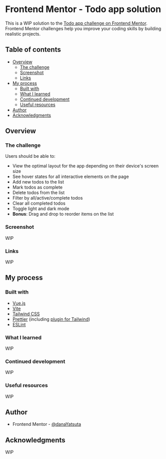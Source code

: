 # Frontend Mentor - Todo app solution

This is a WIP solution to the [Todo app challenge on Frontend Mentor](https://www.frontendmentor.io/challenges/todo-app-Su1_KokOW). Frontend Mentor challenges help you improve your coding skills by building realistic projects.

## Table of contents

- [Overview](#overview)
  - [The challenge](#the-challenge)
  - [Screenshot](#screenshot)
  - [Links](#links)
- [My process](#my-process)
  - [Built with](#built-with)
  - [What I learned](#what-i-learned)
  - [Continued development](#continued-development)
  - [Useful resources](#useful-resources)
- [Author](#author)
- [Acknowledgments](#acknowledgments)

## Overview

### The challenge

Users should be able to:

- View the optimal layout for the app depending on their device's screen size
- See hover states for all interactive elements on the page
- Add new todos to the list
- Mark todos as complete
- Delete todos from the list
- Filter by all/active/complete todos
- Clear all completed todos
- Toggle light and dark mode
- **Bonus**: Drag and drop to reorder items on the list

### Screenshot

WIP

### Links

WIP

## My process

### Built with

- [Vue.js](https://vuejs.org/)
- [Vite](https://vitejs.dev/)
- [Tailwind CSS](https://tailwindcss.com/)
- [Prettier](https://prettier.io/) (including [plugin for Tailwind](https://github.com/tailwindlabs/prettier-plugin-tailwindcss))
- [ESLint](https://eslint.org/)

### What I learned

WIP

### Continued development

WIP

### Useful resources

WIP

## Author

- Frontend Mentor - [@danaYatsuta](https://www.frontendmentor.io/profile/danaYatsuta)

## Acknowledgments

WIP
